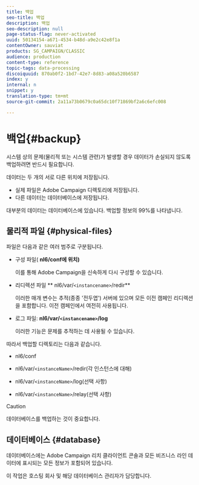 ```yaml
---
title: 백업
seo-title: 백업
description: 백업
seo-description: null
page-status-flag: never-activated
uuid: 50134154-a671-4534-b48d-a9e2c42e8f1a
contentOwner: sauviat
products: SG_CAMPAIGN/CLASSIC
audience: production
content-type: reference
topic-tags: data-processing
discoiquuid: 870ab0f2-1bd7-42e7-8d83-a08a520b6587
index: y
internal: n
snippet: y
translation-type: tm+mt
source-git-commit: 2a11a73b0679c0a65dc10f71869bf2a6c6efc008

---
```



# 백업{#backup}

시스템 상의 문제(물리적 또는 시스템 관련)가 발생할 경우 데이터가 손실되지 않도록 백업하려면 반드시 필요합니다.

데이터는 두 개의 서로 다른 위치에 저장됩니다.

* 실제 파일은 Adobe Campaign 디렉토리에 저장됩니다.
* 다른 데이터는 데이터베이스에 저장됩니다.

대부분의 데이터는 데이터베이스에 있습니다. 백업할 정보의 99%를 나타냅니다.

## 물리적 파일 {#physical-files}

파일은 다음과 같은 여러 범주로 구분됩니다.

* 구성 파일( **nl6/conf에 위치)**

   이를 통해 Adobe Campaign을 신속하게 다시 구성할 수 있습니다.

* 리디렉션 파일 ** nl6/var/`<instancename>`/redir**

   이러한 매개 변수는 추적(종종 &#39;전두엽&#39;) 서버에 있으며 모든 이전 캠페인 리디렉션을 포함합니다. 이전 캠페인에서 여전히 사용됩니다.

* 로그 파일: **nl6/var/`<instancename>`/log**

   이러한 기능은 문제를 추적하는 데 사용될 수 있습니다.

따라서 백업할 디렉토리는 다음과 같습니다.

* nl6/conf

* nl6/var/`<instanceName>`/redir(각 인스턴스에 대해)

* nl6/var/`<instanceName>`/log(선택 사항)

* nl6/var/`<instanceName>`/relay(선택 사항)

>[!CAUTION]
>
>데이터베이스를 백업하는 것이 중요합니다.

## 데이터베이스 {#database}

데이터베이스에는 Adobe Campaign 리치 클라이언트 콘솔과 모든 비즈니스 라인 데이터에 표시되는 모든 정보가 포함되어 있습니다.

이 작업은 호스팅 회사 및 해당 데이터베이스 관리자가 담당합니다.
